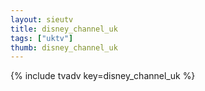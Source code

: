 ```yaml
--- 
layout: sieutv
title: disney_channel_uk
tags: ["uktv"]
thumb: disney_channel_uk
---
```

{% include tvadv key=disney_channel_uk %}
